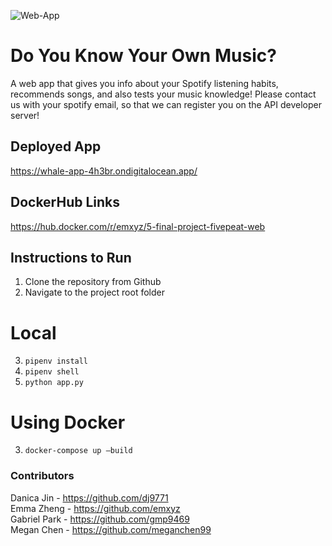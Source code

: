 ![Web-App](https://github.com/software-students-fall2023/5-final-project-fivepeat/actions/workflows/workflow_app.yml/badge.svg)

# Do You Know Your Own Music?

A web app that gives you info about your Spotify listening habits, recommends songs, and also tests your music knowledge!
Please contact us with your spotify email, so that we can register you on the API developer server!
## Deployed App
https://whale-app-4h3br.ondigitalocean.app/

## DockerHub Links
https://hub.docker.com/r/emxyz/5-final-project-fivepeat-web

## Instructions to Run
1. Clone the repository from Github
2. Navigate to the project root folder
# Local
3. `pipenv install`
4. `pipenv shell`
5. `python app.py`

# Using Docker
3. `docker-compose up —build`

### Contributors
Danica Jin - https://github.com/dj9771    
Emma Zheng - https://github.com/emxyz   
Gabriel Park - https://github.com/gmp9469    
Megan Chen - https://github.com/meganchen99
